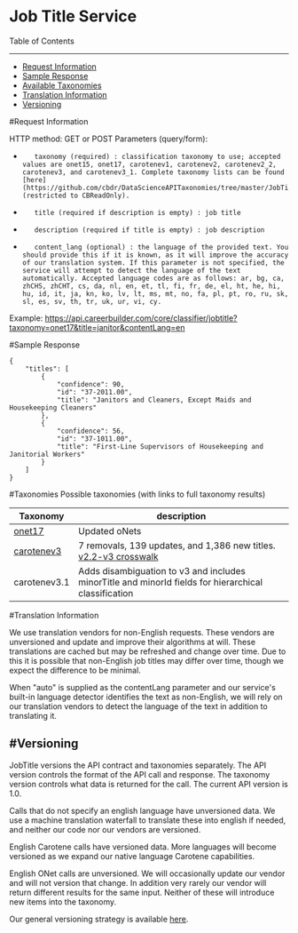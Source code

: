 Job Title Service
=============

Table of Contents
_________
- [Request Information](#request-information)
- [Sample Response](#sample-response)
- [Available Taxonomies](#taxonomies)
- [Translation Information](#translation-information)
- [Versioning](#versioning)



#Request Information


HTTP method: GET or POST
Parameters (query/form):
-        taxonomy (required) : classification taxonomy to use; accepted values are onet15, onet17, carotenev1, carotenev2, carotenev2_2, carotenev3, and carotenev3_1. Complete taxonomy lists can be found [here](https://github.com/cbdr/DataScienceAPITaxonomies/tree/master/JobTitle) (restricted to CBReadOnly).
-        title (required if description is empty) : job title
-        description (required if title is empty) : job description
-        content_lang (optional) : the language of the provided text. You should provide this if it is known, as it will improve the accuracy of our translation system. If this parameter is not specified, the service will attempt to detect the language of the text automatically. Accepted language codes are as follows: ar, bg, ca, zhCHS, zhCHT, cs, da, nl, en, et, tl, fi, fr, de, el, ht, he, hi, hu, id, it, ja, kn, ko, lv, lt, ms, mt, no, fa, pl, pt, ro, ru, sk, sl, es, sv, th, tr, uk, ur, vi, cy.
 
Example: https://api.careerbuilder.com/core/classifier/jobtitle?taxonomy=onet17&title=janitor&contentLang=en

#Sample Response


```
{
    "titles": [
        {
            "confidence": 90,
            "id": "37-2011.00",
            "title": "Janitors and Cleaners, Except Maids and Housekeeping Cleaners"
        },
        {
            "confidence": 56,
            "id": "37-1011.00",
            "title": "First-Line Supervisors of Housekeeping and Janitorial Workers"
        }
    ]
}
```

#Taxonomies
Possible taxonomies (with links to full taxonomy results)

| Taxonomy | description |
|----------|--------------|
| [onet17](https://github.com/cbdr/DataScienceAPITaxonomies/blob/master/JobTitle/oNet17.md) | Updated oNets |
| [carotenev3](https://github.com/cbdr/DataScienceAPITaxonomies/blob/master/JobTitle/CaroteneV3.md) | 7 removals, 139 updates, and 1,386 new titles.  [v2.2-v3 crosswalk](https://github.com/cbdr/DataScienceAPITaxonomies/blob/master/JobTitle/CaroteneV2_2ToV3CrossWalk.md)|
| carotenev3.1 | Adds disambiguation to v3 and includes minorTitle and minorId fields for hierarchical classification |

#Translation Information

We use translation vendors for non-English requests. These vendors are unversioned and update and improve their algorithms at will. These translations are cached but may be refreshed and change over time. Due to this it is possible that non-English job titles may differ over time, though we expect the difference to be minimal.

When "auto" is supplied as the contentLang parameter and our service's built-in language detector identifies the text as non-English, we will rely on our translation vendors to detect the language of the text in addition to translating it.

#Versioning
-----------
JobTitle versions the API contract and taxonomies separately.  The API version controls the format of the API call and response.  The taxonomy version controls what data is returned for the call.  The current API version is 1.0.

Calls that do not specify an english language have unversioned data.  We use a machine translation waterfall to translate these into english if needed, and neither our code nor our vendors are versioned.

English Carotene calls have versioned data.  More languages will become versioned as we expand our native language Carotene capabilities.

English ONet calls are unversioned.  We will occasionally update our vendor and will not version that change.  In addition very rarely our vendor will return different results for the same input.  Neither of these will introduce new items into the taxonomy.

Our general versioning strategy is available [here](/Versioning.md).

